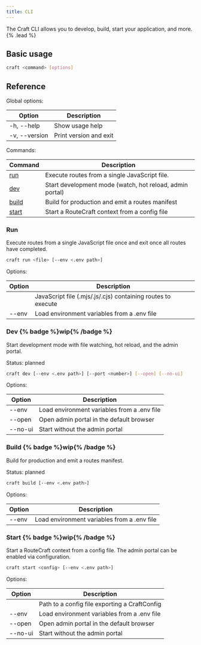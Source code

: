 ```yaml
---
title: CLI
---
```


The Craft CLI allows you to develop, build, start your application, and more. {% .lead %}

## Basic usage

```bash
craft <command> [options]
```

## Reference

Global options:

| Option | Description |
| --- | --- |
| -h, --help | Show usage help |
| -v, --version | Print version and exit |

Commands:

| Command | Description |
| --- | --- |
| [run <file>](#run) | Execute routes from a single JavaScript file. |
| [dev](#dev) | Start development mode (watch, hot reload, admin portal) |
| [build](#build) | Build for production and emit a routes manifest |
| [start <config>](#start) | Start a RouteCraft context from a config file |


### Run

Execute routes from a single JavaScript file once and exit once all routes have completed.

```bash
craft run <file> [--env <.env path>]
```

Options:

| Option | Description |
| --- | --- |
| <file> | JavaScript file (.mjs/.js/.cjs) containing routes to execute |
| --env <path> | Load environment variables from a .env file |

### Dev {% badge %}wip{% /badge %}

Start development mode with file watching, hot reload, and the admin portal.

Status: planned

```bash
craft dev [--env <.env path>] [--port <number>] [--open] [--no-ui]
```

Options:

| Option | Description |
| --- | --- |
| --env <path> | Load environment variables from a .env file |
| --open | Open admin portal in the default browser |
| --no-ui | Start without the admin portal |

### Build {% badge %}wip{% /badge %}

Build for production and emit a routes manifest.

Status: planned

```bash
craft build [--env <.env path>]
```

Options:

| Option | Description |
| --- | --- |
| --env <path> | Load environment variables from a .env file |

### Start {% badge %}wip{% /badge %}

Start a RouteCraft context from a config file. The admin portal can be enabled via configuration.

```bash
craft start <config> [--env <.env path>]
```

Options:

| Option | Description |
| --- | --- |
| <config> | Path to a config file exporting a CraftConfig |
| --env <path> | Load environment variables from a .env file |
| --open | Open admin portal in the default browser |
| --no-ui | Start without the admin portal |


